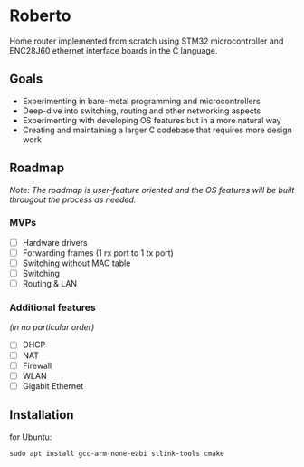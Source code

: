 # Roberto
Home router implemented from scratch using STM32 microcontroller and ENC28J60 ethernet interface boards in the C language.

## Goals
- Experimenting in bare-metal programming and microcontrollers
- Deep-dive into switching, routing and other networking aspects
- Experimenting with developing OS features but in a more natural way
- Creating and maintaining a larger C codebase that requires more design work

## Roadmap
*Note: The roadmap is user-feature oriented and the OS features will be built througout the process as needed.*

### MVPs
- [ ] Hardware drivers
- [ ] Forwarding frames (1 rx port to 1 tx port)
- [ ] Switching without MAC table
- [ ] Switching
- [ ] Routing & LAN

### Additional features
*(in no particular order)*
- [ ] DHCP
- [ ] NAT
- [ ] Firewall
- [ ] WLAN
- [ ] Gigabit Ethernet

###

## Installation
for Ubuntu:
```shell
sudo apt install gcc-arm-none-eabi stlink-tools cmake
```
